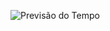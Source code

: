 ![Previsão do Tempo](https://github.com/jonata1200/Previsao-do-Tempo/assets/106604675/9cb72d7e-5000-4352-a9e9-55319a21a301)
